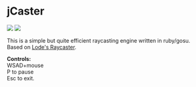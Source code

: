 jCaster
======
[<img src="http://i.imgur.com/afghGcqs.png">](http://i.imgur.com/afghGcq.png) [<img src="http://i.imgur.com/cFZQ5Fbs.png">](http://i.imgur.com/cFZQ5Fb.png)   
  
This is a simple but quite efficient raycasting engine written in ruby/gosu. Based on [Lode's Raycaster](http://lodev.org/cgtutor/raycasting.html).    
  
**Controls:**  
WSAD+mouse  
P to pause  
Esc to exit.  

